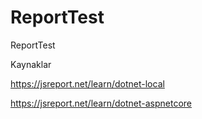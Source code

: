 # ReportTest
ReportTest

Kaynaklar

  https://jsreport.net/learn/dotnet-local
  
  https://jsreport.net/learn/dotnet-aspnetcore
